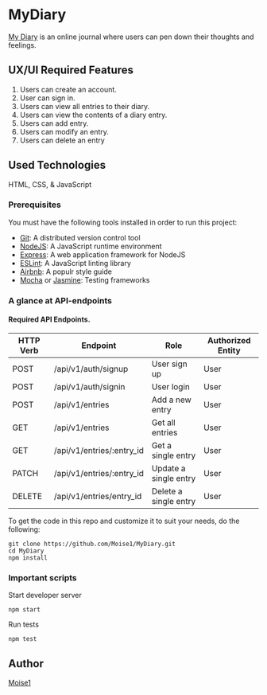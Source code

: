 # MyDiary 

[My Diary](https://moise1.github.io/MyDiary/UI/) is an online journal where users can pen down their thoughts and feelings. 


## UX/UI Required Features 

1. Users can create an account.
2. User can sign in.
3. Users can view all entries to their diary.
4. Users can view the contents of a diary entry.
5. Users can add entry.
6. Users can modify an entry.
7. Users can delete an entry 

## Used Technologies 

HTML, CSS, & JavaScript



### Prerequisites 
You must have the following tools installed in order to run this project: <br/>

* [Git](https://git-scm.com/book/en/v2/Getting-Started-Installing-Git): A distributed version control tool 
* [NodeJS](https://nodejs.org/en/): A  JavaScript runtime environment<br/>
* [Express](https://expressjs.com/): A web application framework for NodeJS <br/>
* [ESLint](https://eslint.org/): A JavaScript linting library <br/>
* [Airbnb](https://github.com/airbnb/javascript): A populr style guide<br/>
* [Mocha](https://mochajs.org/) or [Jasmine](https://jasmine.github.io/): Testing frameworks

### A glance at API-endpoints 

#### Required API Endpoints.


| HTTP Verb     | Endpoint      | Role | Authorized Entity  |
| ------------- | ------------- | ------ |          ----------- |
| POST  | /api/v1/auth/signup  |    User sign up             | User
| POST  | /api/v1/auth/signin  |  User login             | User
| POST  | /api/v1/entries  |  Add a new entry             | User
| GET  | /api/v1/entries  |  Get all entries             | User
| GET  | /api/v1/entries/:entry_id  |  Get a single entry             | User
| PATCH  | /api/v1/entries/:entry_id  |  Update a single entry             | User
| DELETE  | /api/v1/entries/entry_id  |  Delete a single entry             | User



To get the code in this repo and customize it to suit your needs, do the following:<br/> 

```
git clone https://github.com/Moise1/MyDiary.git
cd MyDiary
npm install

```
### Important scripts 

Start developer server 

`npm start`

Run tests 

`npm test`



## Author 

[Moise1](https://github.com/Moise1)